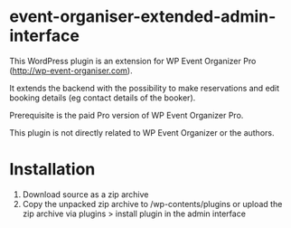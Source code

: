 # event-organiser-extended-admin-interface

This WordPress plugin is an extension for WP Event Organizer Pro (http://wp-event-organiser.com).

It extends the backend with the possibility to make reservations and edit booking details (eg contact details of the booker).

Prerequisite is the paid Pro version of WP Event Organizer Pro.

This plugin is not directly related to WP Event Organizer or the authors.

# Installation
1. Download source as a zip archive
2. Copy the unpacked zip archive to /wp-contents/plugins or upload the zip archive via plugins > install plugin in the admin interface